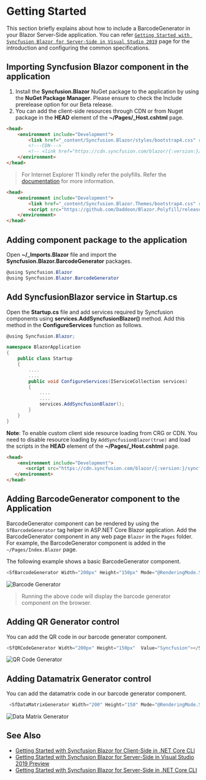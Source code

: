 # Getting Started

This section briefly explains about how to include a BarcodeGenerator in your Blazor Server-Side application. You can refer [`Getting Started with Syncfusion Blazor for Server-Side in Visual Studio 2019`](https://blazor.syncfusion.com/documentation/getting-started/vs-blazor-server/) page for the introduction and configuring the common specifications.

## Importing Syncfusion Blazor component in the application

 1. Install the **Syncfusion.Blazor**  NuGet package to the application by using the **NuGet Package Manager**. Please ensure to check the Include prerelease option for our Beta release.
 2. You can add the client-side resources through CDN or from Nuget package in the **HEAD** element of the **~/Pages/_Host.cshtml** page.

```html
<head>
    <environment include="Development">
        <link href="_content/Syncfusion.Blazor/styles/bootstrap4.css" rel="stylesheet" />
        <!---CDN--->
        <!-- <link href="https://cdn.syncfusion.com/blazor/{:version:}/bootstrap4.css" rel="stylesheet" /> -->
    </environment>
</head>
```

> For Internet Explorer 11 kindly refer the polyfills. Refer the [documentation](https://blazor.syncfusion.com/documentation/common/how-to/render-blazor-server-app-in-ie/) for more information.

```html
<head>
    <environment include="Development">
        <link href="_content/Syncfusion.Blazor.Themes/bootstrap4.css" rel="stylesheet" />
        <script src="https://github.com/Daddoon/Blazor.Polyfill/releases/download/3.0.1/blazor.polyfill.min.js"></script>
    </environment>
</head>

```

## Adding component package to the application

Open **~/_Imports.Blazor** file and import the **Syncfusion.Blazor.BarcodeGenerator** packages.

```csharp
@using Syncfusion.Blazor
@using Syncfusion.Blazor.BarcodeGenerator
```

## Add SyncfusionBlazor service in Startup.cs

Open the **Startup.cs** file and add services required by Syncfusion components using  **services.AddSyncfusionBlazor()** method. Add this method in the **ConfigureServices** function as follows.

```csharp
@using Syncfusion.Blazor;

namespace BlazorApplication
{
    public class Startup
    {
        ....
        ....
        public void ConfigureServices(IServiceCollection services)
        {
            ....
            ....
            services.AddSyncfusionBlazor();
        }
    }
}
```

**Note**: To enable custom client side resource loading from CRG or CDN. You need to disable resource loading by `AddSyncfusionBlazor(true)` and load the scripts in the **HEAD** element of the **~/Pages/_Host.cshtml** page.

```html
<head>
    <environment include="Development">
       <script src="https://cdn.syncfusion.com/blazor/{:version:}/syncfusion-blazor.min.js"></script>
   </environment>
</head>
```

## Adding BarcodeGenerator component to the Application

BarcodeGenerator component can be rendered by using the `SfBarcodeGenerator` tag helper in ASP.NET Core Blazor application. Add the BarcodeGenerator component in any web page `Blazor` in the `Pages` folder. For example, the BarcodeGenerator component is added in the `~/Pages/Index.Blazor` page.

The following example shows a basic BarcodeGenerator component.

```csharp
<SfBarcodeGenerator Width="200px" Height="150px" Mode="@RenderingMode.SVG" Type="@BarcodeType.Codabar" Value="123456789"></SfBarcodeGenerator>

```

![Barcode Generator](images/BarcodeGenerator1.png)

> Running the above code will display the barcode generator component on the browser.

## Adding QR Generator control

You can add the QR code in our barcode generator component.

```csharp
<SfQRCodeGenerator Width="200px" Height="150px"  Value="Syncfusion"></SfQRCodeGenerator>

```

![QR Code Generator](images/QRCode1.png)

## Adding Datamatrix Generator control

You can add the datamatrix code in our barcode generator component.

```csharp
 <SfDataMatrixGenerator Width="200" Height="150" Mode="@RenderingMode.SVG" Value="SYNCFUSION"></SfDataMatrixGenerator>

```

![Data Matrix Generator](images/DataMatrix1.png)

## See Also

* [Getting Started with Syncfusion Blazor for Client-Side in .NET Core CLI](https://blazor.syncfusion.com/documentation/getting-started/blazor-webassembly-dotnet-cli/)
* [Getting Started with Syncfusion Blazor for Server-Side in Visual Studio 2019 Preview](https://blazor.syncfusion.com/documentation/getting-started/blazor-server-side-visual-studio-2019/)
* [Getting Started with Syncfusion Blazor for Server-Side in .NET Core CLI](https://blazor.syncfusion.com/documentation/getting-started/blazor-server-side-dotnet-cli/)
